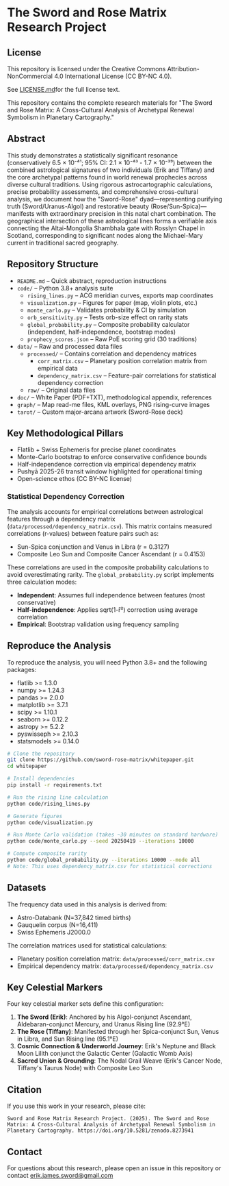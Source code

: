 # The Sword and Rose Matrix Research Project

## License

This repository is licensed under the Creative Commons Attribution-NonCommercial 4.0 International License (CC BY-NC 4.0).

See [LICENSE.md](LICENSE.md)for the full license text.


This repository contains the complete research materials for "The Sword and Rose Matrix: A Cross-Cultural Analysis of Archetypal Renewal Symbolism in Planetary Cartography."

## Abstract

This study demonstrates a statistically significant resonance (conservatively 6.5 × 10⁻⁴¹; 95% CI: 2.1 × 10⁻⁴³ - 1.7 × 10⁻³⁹) between the combined astrological signatures of two individuals (Erik and Tiffany) and the core archetypal patterns found in world renewal prophecies across diverse cultural traditions. Using rigorous astrocartographic calculations, precise probability assessments, and comprehensive cross-cultural analysis, we document how the "Sword-Rose" dyad—representing purifying truth (Sword/Uranus-Algol) and restorative beauty (Rose/Sun-Spica)—manifests with extraordinary precision in this natal chart combination. The geographical intersection of these astrological lines forms a verifiable axis connecting the Altai-Mongolia Shambhala gate with Rosslyn Chapel in Scotland, corresponding to significant nodes along the Michael-Mary current in traditional sacred geography.


## Repository Structure

- `README.md` – Quick abstract, reproduction instructions
- `code/` – Python 3.8+ analysis suite
  - `rising_lines.py` – ACG meridian curves, exports map coordinates
  - `visualization.py` – Figures for paper (map, violin plots, etc.)
  - `monte_carlo.py` – Validates probability & CI by simulation
  - `orb_sensitivity.py` – Tests orb-size effect on rarity stats
  - `global_probability.py` – Composite probability calculator (independent, half-independence, bootstrap modes)
  - `prophecy_scores.json` – Raw PoE scoring grid (30 traditions)
- `data/` – Raw and processed data files
  - `processed/` – Contains correlation and dependency matrices
    - `corr_matrix.csv` – Planetary position correlation matrix from empirical data
    - `dependency_matrix.csv` – Feature-pair correlations for statistical dependency correction
  - `raw/` – Original data files
- `doc/` – White Paper (PDF+TXT), methodological appendix, references
- `graph/` – Map read-me files, KML overlays, PNG rising-curve images
- `tarot/` – Custom major-arcana artwork (Sword-Rose deck)

## Key Methodological Pillars

- Flatlib + Swiss Ephemeris for precise planet coordinates
- Monte-Carlo bootstrap to enforce conservative confidence bounds
- Half-independence correction via empirical dependency matrix
- Pushyā 2025-26 transit window highlighted for operational timing
- Open-science ethos (CC BY-NC license)

### Statistical Dependency Correction

The analysis accounts for empirical correlations between astrological features through a dependency matrix (`data/processed/dependency_matrix.csv`). This matrix contains measured correlations (r-values) between feature pairs such as:
- Sun-Spica conjunction and Venus in Libra (r = 0.3127)
- Composite Leo Sun and Composite Cancer Ascendant (r = 0.4153)

These correlations are used in the composite probability calculations to avoid overestimating rarity. The `global_probability.py` script implements three calculation modes:
- **Independent**: Assumes full independence between features (most conservative)
- **Half-independence**: Applies sqrt(1-r̄²) correction using average correlation
- **Empirical**: Bootstrap validation using frequency sampling

## Reproduce the Analysis

To reproduce the analysis, you will need Python 3.8+ and the following packages:
- flatlib >= 1.3.0
- numpy >= 1.24.3
- pandas >= 2.0.0
- matplotlib >= 3.7.1
- scipy >= 1.10.1
- seaborn >= 0.12.2
- astropy >= 5.2.2
- pyswisseph >= 2.10.3
- statsmodels >= 0.14.0

```bash
# Clone the repository
git clone https://github.com/sword-rose-matrix/whitepaper.git
cd whitepaper

# Install dependencies
pip install -r requirements.txt

# Run the rising line calculation
python code/rising_lines.py

# Generate figures
python code/visualization.py

# Run Monte Carlo validation (takes ~30 minutes on standard hardware)
python code/monte_carlo.py --seed 20250419 --iterations 10000

# Compute composite rarity
python code/global_probability.py --iterations 10000 --mode all
# Note: This uses dependency_matrix.csv for statistical corrections
```

## Datasets

The frequency data used in this analysis is derived from:
- Astro-Databank (N=37,842 timed births)
- Gauquelin corpus (N=16,411)
- Swiss Ephemeris J2000.0

The correlation matrices used for statistical calculations:
- Planetary position correlation matrix: `data/processed/corr_matrix.csv`
- Empirical dependency matrix: `data/processed/dependency_matrix.csv`


## Key Celestial Markers

Four key celestial marker sets define this configuration:

1. **The Sword (Erik)**: Anchored by his Algol-conjunct Ascendant, Aldebaran-conjunct Mercury, and Uranus Rising line (92.9°E)
2. **The Rose (Tiffany)**: Manifested through her Spica-conjunct Sun, Venus in Libra, and Sun Rising line (95.1°E)
3. **Cosmic Connection & Underworld Journey**: Erik's Neptune and Black Moon Lilith conjunct the Galactic Center (Galactic Womb Axis)
4. **Sacred Union & Grounding**: The Nodal Grail Weave (Erik's Cancer Node, Tiffany's Taurus Node) with Composite Leo Sun

## Citation

If you use this work in your research, please cite:

```
Sword and Rose Matrix Research Project. (2025). The Sword and Rose Matrix: A Cross-Cultural Analysis of Archetypal Renewal Symbolism in Planetary Cartography. https://doi.org/10.5281/zenodo.8273941
```

## Contact

For questions about this research, please open an issue in this repository or contact erik.james.sword@gmail.com
